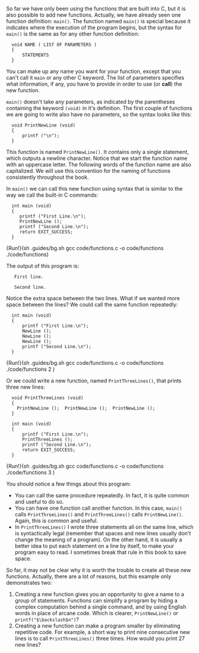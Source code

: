 So far we have only been using the functions that are built into C, but it is also possible to add new functions.  Actually, we have already seen one function definition: `main()`.  The function named `main()` is special because it indicates where the execution of the program begins, but the syntax for `main()` is the same as for any other function definition:

```code
  void NAME ( LIST OF PARAMETERS ) 
  {
      STATEMENTS
  }
```
You can make up any name you want for your function, except that you can't call it `main` or any other C keyword.  The list of parameters specifies what information, if any, you have to provide in order to use (or **call**) the new function.

`main()` doesn't take any parameters, as indicated by the parentheses containing the keyword `(void)` in it's definition.  The first couple of functions we are going to write also have no parameters, so the syntax looks like this:

```code
  void PrintNewLine (void) 
  {
      printf ("\n");
  }
```
This function is named `PrintNewLine()`. It contains only a single statement, which outputs a newline character. Notice that we start the function name with an uppercase letter. The following words of the function name are also capitalized. We will use this convention for the naming  of functions consistently throughout the book.

In `main()` we can call this new function using syntax that is similar to the way we call the built-in C commands:

```code
  int main (void)
  {
     printf ("First Line.\n");
     PrintNewLine ();
     printf ("Second Line.\n");
     return EXIT_SUCCESS;
  }
```

{Run!}(sh .guides/bg.sh gcc code/functions.c -o code/functions ./code/functions)

The output of this program is:

```code
   First line.

   Second line.
```

Notice the extra space between the two lines.  What if we wanted more space between the lines?  We could call the same function repeatedly:

```code
  int main (void)
  {
      printf ("First Line.\n");
      NewLine ();
      NewLine ();
      NewLine ();
      printf ("Second Line.\n");
  }
```

{Run!}(sh .guides/bg.sh gcc code/functions.c -o code/functions ./code/functions 2 )

Or we could write a new function, named `PrintThreeLines()`, that  prints three new lines:

```code
  void PrintThreeLines (void)
  {
    PrintNewLine ();  PrintNewLine ();  PrintNewLine ();
  }

  int main (void)
  {
      printf ("First Line.\n");
      PrintThreeLines ();
      printf ("Second Line.\n");
      return EXIT_SUCCESS;
  }
```

{Run!}(sh .guides/bg.sh gcc code/functions.c -o code/functions ./code/functions 3 )

You should notice a few things about this program:



*  You can call the same procedure repeatedly.  In fact, it is quite common and useful to do so.
*  You can have one function call another function.  In this case, `main()` calls `PrintThreeLines()` and `PrintThreeLines()` calls `PrintNewLine()`.  Again, this is common and useful.
*  In `PrintThreeLines()` I wrote three statements all on the same line, which is syntactically legal (remember that spaces and new lines usually don't change the meaning of a program). On the other hand, it is usually a better idea to put each statement on a line by itself, to make your program easy to read.  I sometimes break that rule in this book to save space. 

So far, it may not be clear why it is worth the trouble to create all these new functions.  Actually, there are a lot of reasons, but this example only demonstrates two:



1.  Creating a new function gives you an opportunity to give a name to a group of statements.  Functions can simplify a program by hiding a complex computation behind a single command, and by using English words in place of arcane code.  Which is clearer, `PrintNewLine()` or `printf("$\backslash$n")`?
1.  Creating a new function can make a program smaller by eliminating repetitive code.  For example, a short way to print nine consecutive new lines is to call `PrintThreeLines()` three times.  How would you print 27 new lines?